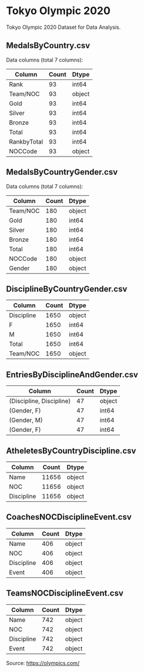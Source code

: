 # Tokyo Olympic 2020

Tokyo Olympic 2020 Dataset for Data Analysis.

## MedalsByCountry.csv
Data columns (total 7 columns):

|Column | Count | Dtype |
|-------|------ | ------ |
Rank | 93   |  int64
Team/NOC |93 | object
Gold   |   93   | int64 
Silver  |  93   |  int64 
Bronze |   93   |  int64 
Total  |   93  | int64 
RankbyTotal |   93   |  int64
NOCCode |  93  |object


## MedalsByCountryGender.csv 

Data columns (total 7 columns):

|Column | Count | Dtype |
|-------|------ | ------ |
Team/NOC | 180   |  object
Gold   |   180   | int64 
Silver  |  180   |  int64 
Bronze |   180   |  int64 
Total  |   180  | int64 
NOCCode |  180  |object
Gender |   180   |  object

## DisciplineByCountryGender.csv
|Column | Count | Dtype |
|-------|------ | ------ |
Discipline | 1650   |  object
F   |   1650   | int64 
M  |  1650   |  int64 
Total  |   1650  | int64 
Team/NOC |  1650  |object

## EntriesByDisciplineAndGender.csv
|Column | Count | Dtype |
|-------|------ | ------ |
(Discipline, Discipline) | 47   |  object
(Gender, F)   |   47   | int64 
(Gender, M) |  47   |  int64 
(Gender, F)  |   47  | int64 

## AtheletesByCountryDiscipline.csv
|Column | Count | Dtype |
|-------|------ | ------ |
Name | 11656   |  object
NOC  |   11656   | object 
Discipline |  11656   |  object 

## CoachesNOCDisciplineEvent.csv
|Column | Count | Dtype |
|-------|------ | ------ |
Name | 406   |  object
NOC  |   406   | object 
Discipline |  406   |  object 
Event |  406   |  object 

## TeamsNOCDisciplineEvent.csv
|Column | Count | Dtype |
|-------|------ | ------ |
Name | 742   |  object
NOC  |   742   | object 
Discipline |  742   |  object 
Event |  742   |  object 


Source: https://olympics.com/
